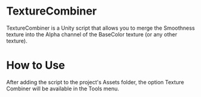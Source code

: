 # TextureCombiner
TextureCombiner is a Unity script that allows you to merge the Smoothness texture into the Alpha channel of the BaseColor texture (or any other texture).

# How to Use
After adding the script to the project's Assets folder, the option Texture Combiner will be available in the Tools menu.
